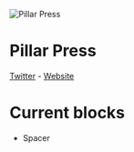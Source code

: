 ![Pillar Press](http://pillar.press/assets/img/pillar-press-icon.png)

# Pillar Press
[Twitter](https://twitter.com/PillarPress) - [Website](http://pillar.press)

# Current blocks

- Spacer
